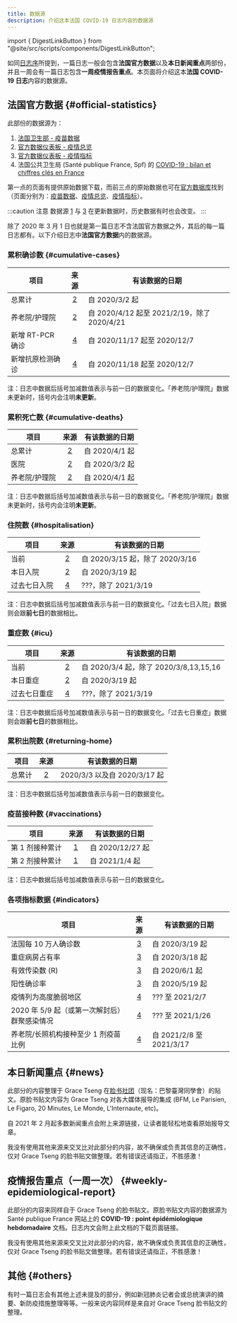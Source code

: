 ```yaml
---
title: 数据源
description: 介绍这本法国 COVID-19 日志内容的数据源
---
```


import { DigestLinkButton } from "@site/src/scripts/components/DigestLinkButton";

如同[日志序](/digest)所提到，一篇日志一般会包含**法国官方数据**以及**本日新闻重点**两部份，并且一周会有一篇日志包含**一周疫情报告重点**。本页面将介绍这本**法国 COVID-19 日志**内容的数据源。

## 法国官方数据 {#official-statistics}

此部份的数据源为：

1. [法国卫生部 - 疫苗数据][vac]
2. [官方数据仪表板 - 疫情总览][vue]
3. [官方数据仪表板 - 疫情指标][indic]
4. 法国公共卫生局 (Santé publique France, Spf) 的 [COVID-19 : bilan et chiffres clés en France][spf]

第一点的页面有提供原始数据下载，而前三点的原始数据也可在[官方数据库][ofcl]找到（页面分别为：[疫苗数据][ofcl_vac]、[疫情总览][ofcl_vue]、[疫情指标][ofcl_indic]）。

[vac]: https://solidarites-sante.gouv.fr/grands-dossiers/vaccin-covid-19/article/le-tableau-de-bord-de-la-vaccination "法国卫生部 - 疫苗数据"
[vue]: https://dashboard.covid19.data.gouv.fr/vue-d-ensemble "官方数据仪表板 - 疫情总览"
[indic]: https://dashboard.covid19.data.gouv.fr/suivi-indicateurs "官方数据仪表板 - 疫情指标"
[spf]: https://www.santepubliquefrance.fr/dossiers/coronavirus-covid-19/coronavirus-chiffres-cles-et-evolution-de-la-covid-19-en-france-et-dans-le-monde "法国公共卫生局 (Santé publique France, Spf)"
[ofcl]: https://www.data.gouv.fr/fr/pages/donnees-coronavirus "官方数据库"
[ofcl_vac]: https://www.data.gouv.fr/fr/datasets/donnees-relatives-aux-personnes-vaccinees-contre-la-covid-19-1/ "官方数据库 - 疫苗数据"
[ofcl_vue]: https://www.data.gouv.fr/en/datasets/donnees-relatives-a-lepidemie-de-covid-19-en-france-vue-densemble/ "官方数据库 - 疫情总览"
[ofcl_indic]: https://www.data.gouv.fr/fr/datasets/indicateurs-de-suivi-de-lepidemie-de-covid-19/ "官方数据库 - 疫情指标"

:::caution 注意
数据源 [1][vac] 与 [3][indic] 在更新数据时，历史数据有时也会改变。
:::

除了 2020 年 3 月 1 日也就是第一篇日志不含法国官方数据之外，其后的每一篇日志都有。以下介绍日志中**法国官方数据**内的数据源。

### 累积确诊数 {#cumulative-cases}

| 项目             |   来源   | 有该数据的日期                              |
| ---------------- | :------: | ------------------------------------------- |
| 总累计           | [2][vue] | 自 2020/3/2 起                              |
| 养老院/护理院    | [2][vue] | 自 2020/4/12 起至 2021/2/19，除了 2020/4/21 |
| 新增 RT-PCR 确诊 | [4][spf] | 自 2020/11/17 起至 2020/12/7                |
| 新增抗原检测确诊 | [4][spf] | 自 2020/11/18 起至 2020/12/7                |

注：日志中数据后括号加减数值表示与前一日的数据变化。「养老院/护理院」数据未更新时，括号内会注明**未更新**。

### 累积死亡数 {#cumulative-deaths}

| 项目          |   来源   | 有该数据的日期 |
| ------------- | :------: | -------------- |
| 总累计        | [2][vue] | 自 2020/4/1 起 |
| 医院          | [2][vue] | 自 2020/3/2 起 |
| 养老院/护理院 | [2][vue] | 自 2020/4/1 起 |

注：日志中数据后括号加减数值表示与前一日的数据变化。「养老院/护理院」数据未更新时，括号内会注明**未更新**。

### 住院数 {#hospitalisation}

| 项目         |   来源   | 有该数据的日期                  |
| ------------ | :------: | ------------------------------- |
| 当前         | [2][vue] | 自 2020/3/15 起，除了 2020/3/16 |
| 本日入院     | [2][vue] | 自 2020/3/19 起                 |
| 过去七日入院 | [4][spf] | ???，除了 2021/3/19             |

注：日志中数据后括号加减数值表示与前一日的数据变化。「过去七日入院」数据则会跟**前七日**的数据相比。

### 重症数 {#icu}

| 项目         |   来源   | 有该数据的日期                         |
| ------------ | :------: | -------------------------------------- |
| 当前         | [2][vue] | 自 2020/3/4 起，除了 2020/3/8,13,15,16 |
| 本日重症     | [2][vue] | 自 2020/3/19 起                        |
| 过去七日重症 | [4][spf] | ???，除了 2021/3/19                    |

注：日志中数据后括号加减数值表示与前一日的数据变化。「过去七日重症」数据则会跟**前七日**的数据相比。

### 累积出院数 {#returning-home}

| 项目   |   来源   | 有该数据的日期               |
| ------ | :------: | ---------------------------- |
| 总累计 | [2][vue] | 2020/3/3 以及自 2020/3/17 起 |

注：日志中数据后括号加减数值表示与前一日的数据变化。

### 疫苗接种数 {#vaccinations}

| 项目            |   来源   | 有该数据的日期   |
| --------------- | :------: | ---------------- |
| 第 1 剂接种累计 | [1][vac] | 自 2020/12/27 起 |
| 第 2 剂接种累计 | [1][vac] | 自 2021/1/4 起   |

注：日志中数据后括号加减数值表示与前一日的数据变化。

### 各项指标数据 {#indicators}

| 项目                                         |    来源    | 有该数据的日期           |
| -------------------------------------------- | :--------: | ------------------------ |
| 法国每 10 万人确诊数                         | [3][indic] | 自 2020/3/19 起          |
| 重症病房占有率                               | [3][indic] | 自 2020/3/18 起          |
| 有效传染数 (R)                               | [3][indic] | 自 2020/6/1 起           |
| 阳性确诊率                                   | [3][indic] | 自 2020/5/19 起          |
| 疫情列为高度脆弱地区                         |  [4][spf]  | ??? 至 2021/2/7          |
| 2020 年 5/9 起（或第一次解封后）群聚感染情况 |  [4][spf]  | ??? 至 2021/1/26         |
| 养老院/长照机构接种至少 1 剂疫苗比例         |  [4][spf]  | 自 2021/2/8 至 2021/3/17 |

## 本日新闻重点 {#news}

此部分的内容整理于 Grace Tseng 在[脸书社团](https://www.facebook.com/groups/279746385504501)（现名：巴黎臺灣同學會）的贴文。原脸书贴文内容为 Grace Tseng 对各大媒体报导的集成 (BFM, Le Parisien, Le Figaro, 20 Minutes, Le Monde, L'Internaute, etc)。

自 2021 年 2 月起多数新闻重点会附上来源链接，让读者能轻松地查看原始报导文章。

<div className="comment_block">我没有使用其他来源来交叉比对此部分的内容，故不确保或负责其信息的正确性，仅对 Grace Tseng 的脸书贴文做整理。若有错误还请指正，不胜感激！</div>

## 疫情报告重点（一周一次） {#weekly-epidemiological-report}

此部分的内容来同样自于 Grace Tseng 的脸书贴文。原脸书贴文内容的数据源为 Santé publique France 网站上的 **COVID-19 : point épidémiologique hebdomadaire** 文档。日志内文会附上此文档的下载页面链接。

<div className="comment_block">我没有使用其他来源来交叉比对此部分的内容，故不确保或负责其信息的正确性，仅对 Grace Tseng 的脸书贴文做整理。若有错误还请指正，不胜感激！</div>

## 其他 {#others}

有时一篇日志会有其他上述未提及的部分，例如新冠肺炎记者会或总统演讲的摘要、新防疫措施整理等等。一般来说内容同样是来自对 Grace Tseng 脸书贴文的整理。

<br />
<div className="flex-center--wrap">
  <DigestLinkButton linkType="latest" isButtonOutline={true} buttonText="返回最新一篇日志" />
  <DigestLinkButton linkType="random" isButtonOutline={false} buttonText="阅读随机一篇日志" />
</div>
